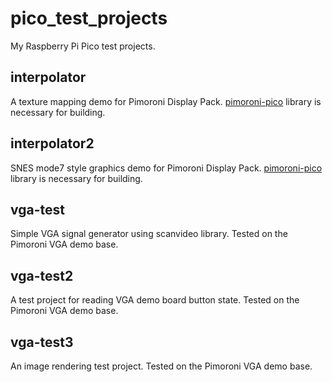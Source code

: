 # pico_test_projects

My Raspberry Pi Pico test projects.

## interpolator

A texture mapping demo for Pimoroni Display Pack. [pimoroni-pico](https://github.com/pimoroni/pimoroni-pico) library is necessary for building.

## interpolator2

SNES mode7 style graphics demo for Pimoroni Display Pack. [pimoroni-pico](https://github.com/pimoroni/pimoroni-pico) library is necessary for building.

## vga-test

Simple VGA signal generator using scanvideo library. Tested on the Pimoroni VGA demo base.

## vga-test2

A test project for reading VGA demo board button state. Tested on the Pimoroni VGA demo base.

## vga-test3

An image rendering test project. Tested on the Pimoroni VGA demo base.
